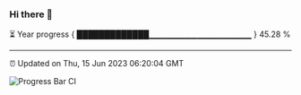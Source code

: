 ### Hi there 👋

⏳ Year progress { █████████████▁▁▁▁▁▁▁▁▁▁▁▁▁▁▁▁▁ } 45.28 %

---

⏰ Updated on Thu, 15 Jun 2023 06:20:04 GMT

![Progress Bar CI](https://github.com/liununu/liununu/workflows/Progress%20Bar%20CI/badge.svg)
